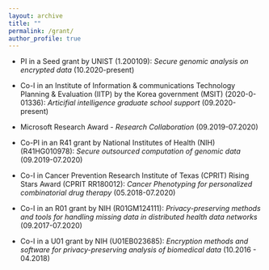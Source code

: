 ```yaml
---
layout: archive
title: ""
permalink: /grant/
author_profile: true
---
```

 * PI in a Seed grant by UNIST (1.200109): _Secure genomic analysis on encrypted data_ (10.2020-present)

 * Co-I in an Institute of Information & communications Technology Planning & Evaluation (IITP) by the Korea government (MSIT) (2020-0-01336): _Articifial intelligence graduate school support_ (09.2020-present)
 
 * Microsoft Research Award - _Research Collaboration_ (09.2019-07.2020) 
 
 * Co-PI in an R41 grant by National Institutes of Health (NIH) (R41HG010978): _Secure outsourced computation of genomic data_ (09.2019-07.2020)

 * Co-I in Cancer Prevention Research Institute of Texas (CPRIT) Rising Stars Award (CPRIT RR180012): _Cancer Phenotyping for personalized combinatorial drug therapy_ (05.2018-07.2020)

 * Co-I in an R01 grant by NIH (R01GM124111): _Privacy-preserving methods and tools for handling missing data in distributed health data networks_ (09.2017-07.2020)

 * Co-I in a U01 grant by NIH (U01EB023685): _Encryption methods and software for privacy-preserving analysis of biomedical data_ (10.2016 - 04.2018)
